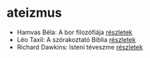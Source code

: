 # ateizmus

- Hamvas Béla: A bor filozófiája [részletek](_details/Hamvas%20B%C3%A9la.md#id_776)
- Léo Taxil: A szórakoztató Biblia [részletek](_details/L%C3%A9o%20Taxil.md#id_950)
- Richard Dawkins: Isteni téveszme [részletek](_details/Richard%20Dawkins.md#id_363)
